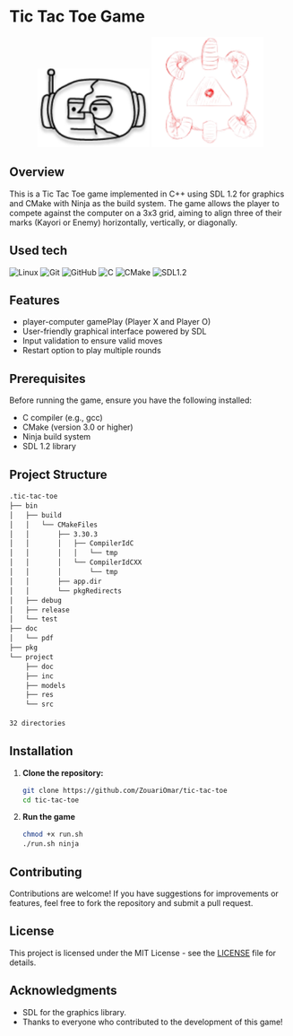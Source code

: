 <!-- @format -->

# Tic Tac Toe Game

<div align="center">
    <img src="project/res/img3.png" alt="Tic Tac Toe" width="200"/>
    <img src="project/res/img2.png" alt="Tic Tac Toe" width="200"/>
</div>

## Overview

This is a Tic Tac Toe game implemented in C++ using SDL 1.2 for graphics and CMake with Ninja as the build system. The game allows the player to compete against the computer on a 3x3 grid, aiming to align three of their marks (Kayori or Enemy) horizontally, vertically, or diagonally.

## Used tech

![Linux](https://img.shields.io/badge/Linux-FCC624?style=for-the-badge&logo=linux&logoColor=black)
![Git](https://img.shields.io/badge/git-%23F05033.svg?style=for-the-badge&logo=git&logoColor=white)
![GitHub](https://img.shields.io/badge/github-%23121011.svg?style=for-the-badge&logo=github&logoColor=white)
![C](https://img.shields.io/badge/c-%2300599C.svg?style=for-the-badge&logo=c&logoColor=white)
![CMake](https://img.shields.io/badge/CMake-%23008FBA.svg?style=for-the-badge&logo=cmake&logoColor=white)
![SDL1.2](https://img.shields.io/badge/SDL1.2-%2307405e.svg?style=for-the-badge&logo=sqlite&logoColor=white)

## Features

- player-computer gamePlay (Player X and Player O)
- User-friendly graphical interface powered by SDL
- Input validation to ensure valid moves
- Restart option to play multiple rounds

## Prerequisites

Before running the game, ensure you have the following installed:

- C compiler (e.g., gcc)
- CMake (version 3.0 or higher)
- Ninja build system
- SDL 1.2 library

## Project Structure

```bash
.tic-tac-toe
├── bin
│   ├── build
│   │   └── CMakeFiles
│   │       ├── 3.30.3
│   │       │   ├── CompilerIdC
│   │       │   │   └── tmp
│   │       │   └── CompilerIdCXX
│   │       │       └── tmp
│   │       ├── app.dir
│   │       └── pkgRedirects
│   ├── debug
│   ├── release
│   └── test
├── doc
│   └── pdf
├── pkg
└── project
    ├── doc
    ├── inc
    ├── models
    ├── res
    └── src

32 directories
```

## Installation

1. **Clone the repository:**

   ```bash
   git clone https://github.com/ZouariOmar/tic-tac-toe
   cd tic-tac-toe
   ```

2. **Run the game**

   ```bash
   chmod +x run.sh
   ./run.sh ninja
   ```

## Contributing

Contributions are welcome! If you have suggestions for improvements or features, feel free to fork the repository and submit a pull request.

## License

This project is licensed under the MIT License - see the [LICENSE](LICENCE) file for details.

## Acknowledgments

- SDL for the graphics library.
- Thanks to everyone who contributed to the development of this game!
